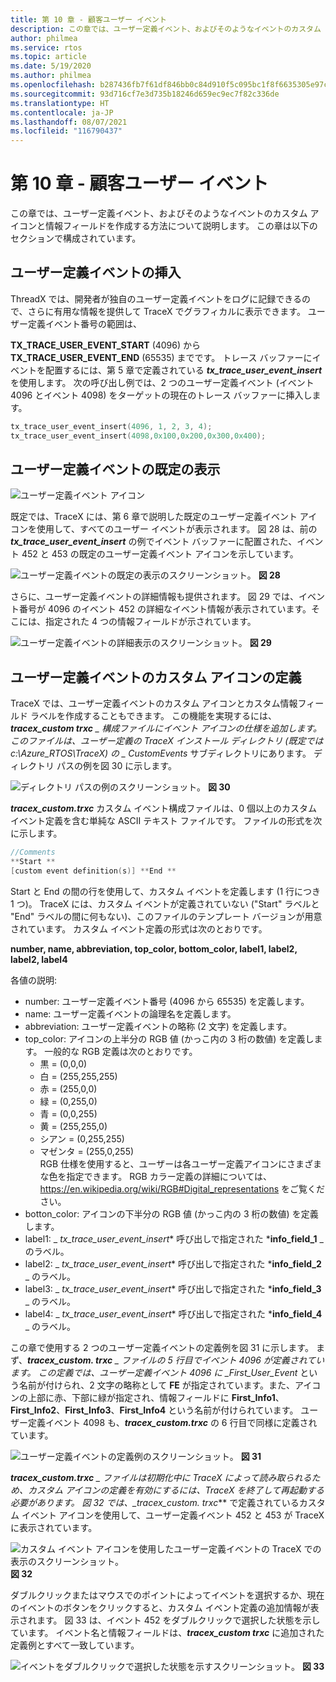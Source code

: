 ```yaml
---
title: 第 10 章 - 顧客ユーザー イベント
description: この章では、ユーザー定義イベント、およびそのようなイベントのカスタム アイコンと情報フィールドを作成する方法について説明します。
author: philmea
ms.service: rtos
ms.topic: article
ms.date: 5/19/2020
ms.author: philmea
ms.openlocfilehash: b287436fb7f61df846bb0c84d910f5c095bc1f8f6635305e97c9e8b7aab64655
ms.sourcegitcommit: 93d716cf7e3d735b18246d659ec9ec7f82c336de
ms.translationtype: HT
ms.contentlocale: ja-JP
ms.lasthandoff: 08/07/2021
ms.locfileid: "116790437"
---
```

# <a name="chapter-10---customer-user-events"></a>第 10 章 - 顧客ユーザー イベント

この章では、ユーザー定義イベント、およびそのようなイベントのカスタム アイコンと情報フィールドを作成する方法について説明します。 この章は以下のセクションで構成されています。 

## <a name="inserting-user-defined-events"></a>ユーザー定義イベントの挿入

ThreadX では、開発者が独自のユーザー定義イベントをログに記録できるので、さらに有用な情報を提供して TraceX でグラフィカルに表示できます。 ユーザー定義イベント番号の範囲は、

**TX_TRACE_USER_EVENT_START** (4096) から **TX_TRACE_USER_EVENT_END** (65535) までです。 トレース バッファーにイベントを配置するには、第 5 章で定義されている ***tx_trace_user_event_insert*** を使用します。 次の呼び出し例では、2 つのユーザー定義イベント (イベント 4096 とイベント 4098) をターゲットの現在のトレース バッファーに挿入します。

```c
tx_trace_user_event_insert(4096, 1, 2, 3, 4);
tx_trace_user_event_insert(4098,0x100,0x200,0x300,0x400);
```

## <a name="default-display-of-user-defined-events"></a>ユーザー定義イベントの既定の表示

![ユーザー定義イベント アイコン](./media/user-guide/tx-events/image0.png)

既定では、TraceX には、第 6 章で説明した既定のユーザー定義イベント アイコンを使用して、すべてのユーザー イベントが表示されます。 図 28 は、前の ***tx_trace_user_event_insert*** の例でイベント バッファーに配置された、イベント 452 と 453 の既定のユーザー定義イベント アイコンを示しています。

![ユーザー定義イベントの既定の表示のスクリーンショット。](./media/user-guide/10.1.png)
**図 28**

さらに、ユーザー定義イベントの詳細情報も提供されます。 図 29 では、イベント番号が 4096 のイベント 452 の詳細なイベント情報が表示されています。そこには、指定された 4 つの情報フィールドが示されています。

![ユーザー定義イベントの詳細表示のスクリーンショット。](./media/user-guide/10.2.png)
**図 29**

## <a name="defining-custom-user-defined-event-icons"></a>ユーザー定義イベントのカスタム アイコンの定義

TraceX では、ユーザー定義イベントのカスタム アイコンとカスタム情報フィールド ラベルを作成することもできます。 この機能を実現するには、***tracex_custom trxc** _ 構成ファイルにイベント アイコンの仕様を追加します。 このファイルは、ユーザー定義の TraceX インストール ディレクトリ (既定では c:\Azure_RTOS\TraceX) の _ *_CustomEvents_** サブディレクトリにあります。 ディレクトリ パスの例を図 30 に示します。

![ディレクトリ パスの例のスクリーンショット。](./media/user-guide/custom_events_folder.png)
**図 30**

***tracex_custom.trxc*** カスタム イベント構成ファイルは、0 個以上のカスタム イベント定義を含む単純な ASCII テキスト ファイルです。 ファイルの形式を次に示します。

```c
//Comments
**Start **
[custom event definition(s)] **End **
```

Start と End の間の行を使用して、カスタム イベントを定義します (1 行につき 1 つ)。 TraceX には、カスタム イベントが定義されていない ("Start" ラベルと "End" ラベルの間に何もない)、このファイルのテンプレート バージョンが用意されています。 カスタム イベント定義の形式は次のとおりです。

**number, name, abbreviation, top_color, bottom_color, label1, label2, label2, label4**

各値の説明:

- number: ユーザー定義イベント番号 (4096 から 65535) を定義します。</th>
- name: ユーザー定義イベントの論理名を定義します。</td>
- abbreviation: ユーザー定義イベントの略称 (2 文字) を定義します。</td>
- top_color: アイコンの上半分の RGB 値 (かっこ内の 3 桁の数値) を定義します。 一般的な RGB 定義は次のとおりです。
  - 黒 = (0,0,0)       
  - 白 = (255,255,255)
  - 赤 = (255,0,0)     
  - 緑 = (0,255,0)     
  - 青 = (0,0,255)     
  - 黄 = (255,255,0)   
  - シアン = (0,255,255)   
  - マゼンタ = (255,0,255)   
  RGB 仕様を使用すると、ユーザーは各ユーザー定義アイコンにさまざまな色を指定できます。 RGB カラー定義の詳細については、 https://en.wikipedia.org/wiki/RGB#Digital_representations をご覧ください。
- botton_color: アイコンの下半分の RGB 値 (かっこ内の 3 桁の数値) を定義します。
- label1: _ *_tx_trace_user_event_insert_** 呼び出しで指定された ***info_field_1** _ のラベル。
- label2: _ *_tx_trace_user_event_insert_** 呼び出しで指定された ***info_field_2** _ のラベル。
- label3: _ *_tx_trace_user_event_insert_** 呼び出しで指定された ***info_field_3** _ のラベル。
- label4: _ *_tx_trace_user_event_insert_** 呼び出しで指定された ***info_field_4** _ のラベル。

この章で使用する 2 つのユーザー定義イベントの定義例を図 31 に示します。 まず、***tracex_custom. trxc** _ ファイルの 5 行目でイベント 4096 が定義されています。 この定義では、ユーザー定義イベント 4096 に _*First_User_Event** という名前が付けられ、2 文字の略称として **FE** が指定されています。また、アイコンの上部に赤、下部に緑が指定され、情報フィールドに **First_Info1**、**First_Info2**、**First_Info3**、**First_Info4** という名前が付けられています。 ユーザー定義イベント 4098 も、**_tracex_custom.trxc_** の 6 行目で同様に定義されています。

![ユーザー定義イベントの定義例のスクリーンショット。](./media/user-guide/10.4.png)
**図 31**

***tracex_custom.trxc** _ ファイルは初期化中に TraceX によって読み取られるため、カスタム アイコンの定義を有効にするには、TraceX を終了して再起動する必要があります。 図 32 では、_*_tracex_custom. trxc_** で定義されているカスタム イベント アイコンを使用して、ユーザー定義イベント 452 と 453 が TraceX に表示されています。

![カスタム イベント アイコンを使用したユーザー定義イベントの TraceX での表示のスクリーンショット。](./media/user-guide/10.5.png)
**図 32**

ダブルクリックまたはマウスでのポイントによってイベントを選択するか、現在のイベントのボタンをクリックすると、カスタム イベント定義の追加情報が表示されます。 図 33 は、イベント 452 をダブルクリックで選択した状態を示しています。 イベント名と情報フィールドは、***tracex_custom trxc*** に追加された定義例とすべて一致しています。

![イベントをダブルクリックで選択した状態を示すスクリーンショット。](./media/user-guide/10.6.png)
**図 33**
